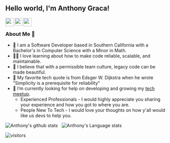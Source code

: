 ## Hello world, I'm Anthony Graca!

<!--
**anthonygraca/anthonygraca** is a ✨ _special_ ✨ repository because its `README.md` (this file) appears on your GitHub profile.

Here are some ideas to get you started:

- 🔭 I’m currently working on ...
- 🌱 I’m currently learning ...
- 👯 I’m looking to collaborate on ...
- 🤔 I’m looking for help with ...
- 💬 Ask me about ...
- 📫 How to reach me: ...
- 😄 Pronouns: ...
- ⚡ Fun fact: ...
-->

<a href="https://anthonygraca.io">
  <img align="left" width="26px" src="https://github.com/TheDudeThatCode/TheDudeThatCode/blob/master/Assets/Earth.gif" />
</a>
<a href="https://www.linkedin.com/in/anthonygraca/">
  <img align="left" width="24px" src="https://cdn.jsdelivr.net/npm/simple-icons@v3/icons/linkedin.svg"  />
</a>
<a href="mailto:anthonygraca@gmail.com">
  <img align="left" width="26px" src="https://cdn.jsdelivr.net/npm/simple-icons@v3/icons/gmail.svg" />
</a>

<br />

### About Me 🚀
- 🌱 I am a Software Developer based in Southern California with a Bachelor's in Computer Science with a Minor in Math. </br>   
- 👨‍💻 I love learning about how to make code reliable, scalable, and maintainable. 
- 👯 I believe that with a permissible team culture, legacy code can be made beautiful. </br>
- 💬 My favorite tech quote is from Edsger W. Dijkstra when he wrote "Simplicity is a prerequisite for reliability"
- 🤔 I’m currently looking for help on developing and growing my [tech meetup](https://www.meetup.com/ucsd-cracking-the-coding-interview/).
   * Experienced Professionals - I would highly appreciate you sharing your experience and how you got to where you are.
   * People New To Tech - I would love your thoughts on how y'all would like us devs to help you.


![Anthony's github stats](https://github-readme-stats.vercel.app/api?username=anthonygraca&show_icons=true&hide_border=true)&nbsp;&nbsp;
![Anthony's Language stats](https://github-readme-stats-eight-theta.vercel.app/api/top-langs/?username=anthonygraca&layout=compact&langs_count=8&hide_border=true)
<br />


![visitors](https://visitor-badge.laobi.icu/badge?page_id=anthonygraca.anthonygraca)
